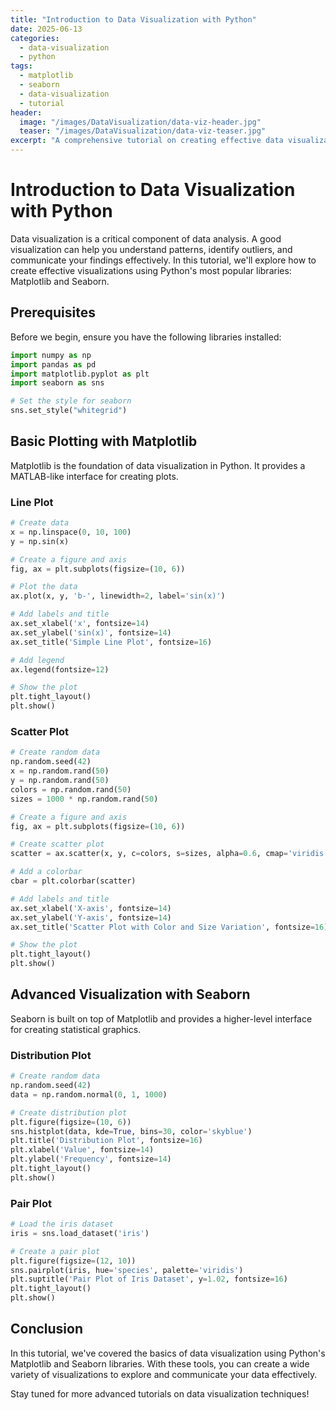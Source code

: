```yaml
---
title: "Introduction to Data Visualization with Python"
date: 2025-06-13
categories:
  - data-visualization
  - python
tags:
  - matplotlib
  - seaborn
  - data-visualization
  - tutorial
header:
  image: "/images/DataVisualization/data-viz-header.jpg"
  teaser: "/images/DataVisualization/data-viz-teaser.jpg"
excerpt: "A comprehensive tutorial on creating effective data visualizations using Python's Matplotlib and Seaborn libraries."
---
```


# Introduction to Data Visualization with Python

Data visualization is a critical component of data analysis. A good visualization can help you understand patterns, identify outliers, and communicate your findings effectively. In this tutorial, we'll explore how to create effective visualizations using Python's most popular libraries: Matplotlib and Seaborn.

## Prerequisites

Before we begin, ensure you have the following libraries installed:

```python
import numpy as np
import pandas as pd
import matplotlib.pyplot as plt
import seaborn as sns

# Set the style for seaborn
sns.set_style("whitegrid")
```

## Basic Plotting with Matplotlib

Matplotlib is the foundation of data visualization in Python. It provides a MATLAB-like interface for creating plots.

### Line Plot

```python
# Create data
x = np.linspace(0, 10, 100)
y = np.sin(x)

# Create a figure and axis
fig, ax = plt.subplots(figsize=(10, 6))

# Plot the data
ax.plot(x, y, 'b-', linewidth=2, label='sin(x)')

# Add labels and title
ax.set_xlabel('x', fontsize=14)
ax.set_ylabel('sin(x)', fontsize=14)
ax.set_title('Simple Line Plot', fontsize=16)

# Add legend
ax.legend(fontsize=12)

# Show the plot
plt.tight_layout()
plt.show()
```

### Scatter Plot

```python
# Create random data
np.random.seed(42)
x = np.random.rand(50)
y = np.random.rand(50)
colors = np.random.rand(50)
sizes = 1000 * np.random.rand(50)

# Create a figure and axis
fig, ax = plt.subplots(figsize=(10, 6))

# Create scatter plot
scatter = ax.scatter(x, y, c=colors, s=sizes, alpha=0.6, cmap='viridis')

# Add a colorbar
cbar = plt.colorbar(scatter)

# Add labels and title
ax.set_xlabel('X-axis', fontsize=14)
ax.set_ylabel('Y-axis', fontsize=14)
ax.set_title('Scatter Plot with Color and Size Variation', fontsize=16)

# Show the plot
plt.tight_layout()
plt.show()
```

## Advanced Visualization with Seaborn

Seaborn is built on top of Matplotlib and provides a higher-level interface for creating statistical graphics.

### Distribution Plot

```python
# Create random data
np.random.seed(42)
data = np.random.normal(0, 1, 1000)

# Create distribution plot
plt.figure(figsize=(10, 6))
sns.histplot(data, kde=True, bins=30, color='skyblue')
plt.title('Distribution Plot', fontsize=16)
plt.xlabel('Value', fontsize=14)
plt.ylabel('Frequency', fontsize=14)
plt.tight_layout()
plt.show()
```

### Pair Plot

```python
# Load the iris dataset
iris = sns.load_dataset('iris')

# Create a pair plot
plt.figure(figsize=(12, 10))
sns.pairplot(iris, hue='species', palette='viridis')
plt.suptitle('Pair Plot of Iris Dataset', y=1.02, fontsize=16)
plt.tight_layout()
plt.show()
```

## Conclusion

In this tutorial, we've covered the basics of data visualization using Python's Matplotlib and Seaborn libraries. With these tools, you can create a wide variety of visualizations to explore and communicate your data effectively.

Stay tuned for more advanced tutorials on data visualization techniques!
